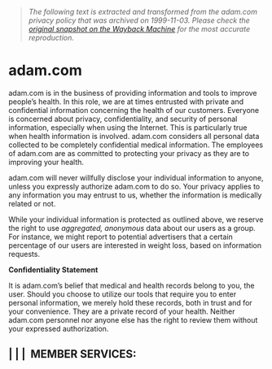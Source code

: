 > *The following text is extracted and transformed from the adam.com privacy policy that was archived on 1999-11-03. Please check the [original snapshot on the Wayback Machine](https://web.archive.org/web/19991103222806id_/http%3A//adam.com/corporate/privacy.htm) for the most accurate reproduction.*

# adam.com

  


adam.com is in the business of providing information and tools to improve people’s health. In this role, we are at times entrusted with private and confidential information concerning the health of our customers. Everyone is concerned about privacy, confidentiality, and security of personal information, especially when using the Internet. This is particularly true when health information is involved. adam.com considers all personal data collected to be completely confidential medical information. The employees of adam.com are as committed to protecting your privacy as they are to improving your health. 

adam.com will never willfully disclose your individual information to anyone, unless you expressly authorize adam.com to do so. Your privacy applies to any information you may entrust to us, whether the information is medically related or not. 

While your individual information is protected as outlined above, we reserve the right to use _aggregated, anonymous_ data about our users as a group. For instance, we might report to potential advertisers that a certain percentage of our users are interested in weight loss, based on information requests. 

**Confidentiality Statement**

It is adam.com’s belief that medical and health records belong to you, the user. Should you choose to utilize our tools that require you to enter personal information, we merely hold these records, both in trust and for your convenience. They are a private record of your health. Neither adam.com personnel nor anyone else has the right to review them without your expressed authorization.

|  |  |   MEMBER SERVICES:  
---  
  
[](https://web.archive.org/userreg/redirection.asp?d=jnf)  
  
   
   
   
   
   
 
